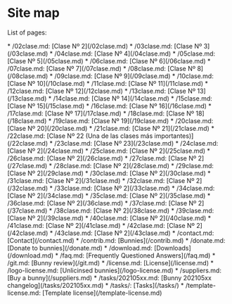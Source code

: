 # Site map

List of pages:


<div class='sitemap'>
* /02clase.md: [Clase Nº 2](/02clase.md)
* /03clase.md: [Clase Nº 3](/03clase.md)
* /04clase.md: [Clase Nº 4](/04clase.md)
* /05clase.md: [Clase Nº 5](/05clase.md)
* /06clase.md: [Clase Nº 6](/06clase.md)
* /07clase.md: [Clase Nº 7](/07clase.md)
* /08clase.md: [Clase Nº 8](/08clase.md)
* /09clase.md: [Clase Nº 9](/09clase.md)
* /10clase.md: [Clase Nº 10](/10clase.md)
* /11clase.md: [Clase Nº 11](/11clase.md)
* /12clase.md: [Clase Nº 12](/12clase.md)
* /13clase.md: [Clase Nº 13](/13clase.md)
* /14clase.md: [Clase Nº 14](/14clase.md)
* /15clase.md: [Clase Nº 15](/15clase.md)
* /16clase.md: [Clase Nº 16](/16clase.md)
* /17clase.md: [Clase Nº 17](/17clase.md)
* /18clase.md: [Clase Nº 18](/18clase.md)
* /19clase.md: [Clase Nº 19](/19clase.md)
* /20clase.md: [Clase Nº 20](/20clase.md)
* /21clase.md: [Clase Nº 21](/21clase.md)
* /22clase.md: [Clase Nº 22 (Una de las clases más importantes)](/22clase.md)
* /23clase.md: [Clase Nº 23](/23clase.md)
* /24clase.md: [Clase Nº 2](/24clase.md)
* /25clase.md: [Clase Nº 2](/25clase.md)
* /26clase.md: [Clase Nº 2](/26clase.md)
* /27clase.md: [Clase Nº 2](/27clase.md)
* /28clase.md: [Clase Nº 2](/28clase.md)
* /29clase.md: [Clase Nº 2](/29clase.md)
* /30clase.md: [Clase Nº 2](/30clase.md)
* /31clase.md: [Clase Nº 2](/31clase.md)
* /32clase.md: [Clase Nº 2](/32clase.md)
* /33clase.md: [Clase Nº 2](/33clase.md)
* /34clase.md: [Clase Nº 2](/34clase.md)
* /35clase.md: [Clase Nº 2](/35clase.md)
* /36clase.md: [Clase Nº 2](/36clase.md)
* /37clase.md: [Clase Nº 2](/37clase.md)
* /38clase.md: [Clase Nº 2](/38clase.md)
* /39clase.md: [Clase Nº 2](/39clase.md)
* /40clase.md: [Clase Nº 2](/40clase.md)
* /41clase.md: [Clase Nº 2](/41clase.md)
* /42clase.md: [Clase Nº 2](/42clase.md)
* /43clase.md: [Clase Nº 2](/43clase.md)
* /contact.md: [Contact](/contact.md)
* /contrib.md: [Bunnies](/contrib.md)
* /donate.md: [Donate to bunnies](/donate.md)
* /download.md: [Downloads](/download.md)
* /faq.md: [Frequently Questioned Answers](/faq.md)
* /git.md: [Bunny review](/git.md)
* /license.md: [License](/license.md)
* /logo-license.md: [Unlicinsed bunnies](/logo-license.md)
* /suppliers.md: [Buy a bunny](/suppliers.md)
* /tasks/202105xx.md: [Bunny 202105xx changelog](/tasks/202105xx.md)
* /tasks/: [Tasks](/tasks/)
* /template-license.md: [Template license](/template-license.md)
</div>

